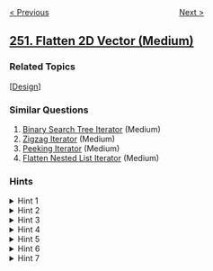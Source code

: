 <!--|This file generated by command(leetcode description); DO NOT EDIT.    |-->
<!--+----------------------------------------------------------------------+-->
<!--|@author    openset <openset.wang@gmail.com>                           |-->
<!--|@link      https://github.com/openset                                 |-->
<!--|@home      https://github.com/tonymontaro/leetcode-hints                        |-->
<!--+----------------------------------------------------------------------+-->

[< Previous](https://github.com/tonymontaro/leetcode-hints/tree/master/problems/count-univalue-subtrees "Count Univalue Subtrees")
　　　　　　　　　　　　　　　　
[Next >](https://github.com/tonymontaro/leetcode-hints/tree/master/problems/meeting-rooms "Meeting Rooms")

## [251. Flatten 2D Vector (Medium)](https://leetcode.com/problems/flatten-2d-vector "展开二维向量")



### Related Topics
  [[Design](https://github.com/tonymontaro/leetcode-hints/tree/master/tag/design/README.md)]

### Similar Questions
  1. [Binary Search Tree Iterator](https://github.com/tonymontaro/leetcode-hints/tree/master/problems/binary-search-tree-iterator) (Medium)
  1. [Zigzag Iterator](https://github.com/tonymontaro/leetcode-hints/tree/master/problems/zigzag-iterator) (Medium)
  1. [Peeking Iterator](https://github.com/tonymontaro/leetcode-hints/tree/master/problems/peeking-iterator) (Medium)
  1. [Flatten Nested List Iterator](https://github.com/tonymontaro/leetcode-hints/tree/master/problems/flatten-nested-list-iterator) (Medium)

### Hints
<details>
<summary>Hint 1</summary>
How many variables do you need to keep track?
</details>

<details>
<summary>Hint 2</summary>
Two variables is all you need. Try with <code>x</code> and <code>y</code>.
</details>

<details>
<summary>Hint 3</summary>
Beware of empty rows. It could be the first few rows.
</details>

<details>
<summary>Hint 4</summary>
To write correct code, think about the <a href="https://en.wikipedia.org/wiki/Invariant_(computer_science)" target="_blank">invariant</a> to maintain. What is it?
</details>

<details>
<summary>Hint 5</summary>
The invariant is <code>x</code> and <code>y</code> must always point to a valid point in the 2d vector. Should you maintain your invariant <i>ahead of time</i> or <i>right when you need it</i>?
</details>

<details>
<summary>Hint 6</summary>
Not sure? Think about how you would implement <code>hasNext()</code>. Which is more complex?
</details>

<details>
<summary>Hint 7</summary>
Common logic in two different places should be refactored into a common method.
</details>
